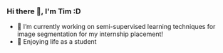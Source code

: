 ### Hi there 👋, I'm Tim :D

- 🔭 I’m currently working on semi-supervised learning techniques for image segmentation for my internship placement! 
- 🌱 Enjoying life as a student

